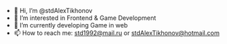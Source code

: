 - 👋 Hi, I’m @stdAlexTikhonov
- 👀 I’m interested in Frontend & Game Development
- 🌱 I’m currently developing Game in web
- 📫 How to reach me: std1992@mail.ru or stdAlexTikhonov@hotmail.com 

<!---
stdAlexTikhonov/stdAlexTikhonov is a ✨ special ✨ repository because its `README.md` (this file) appears on your GitHub profile.
You can click the Preview link to take a look at your changes.
--->

